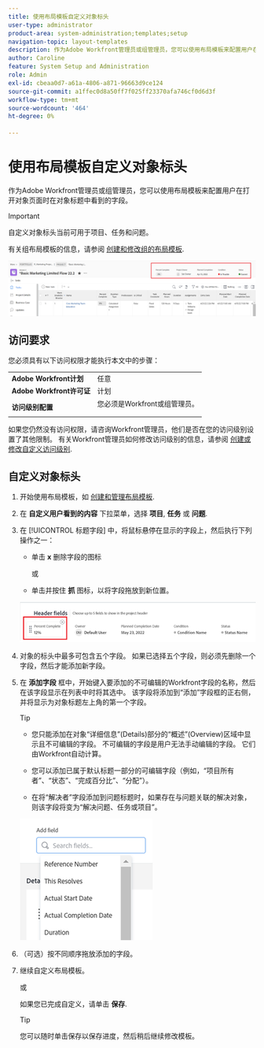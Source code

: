 ```yaml
---
title: 使用布局模板自定义对象标头
user-type: administrator
product-area: system-administration;templates;setup
navigation-topic: layout-templates
description: 作为Adobe Workfront管理员或组管理员，您可以使用布局模板来配置用户在打开对象页面时在对象标题中看到的字段。
author: Caroline
feature: System Setup and Administration
role: Admin
exl-id: cbeaa0d7-a61a-4806-a871-96663d9ce124
source-git-commit: a1ffec0d8a50ff7f025ff23370afa746cf0d6d3f
workflow-type: tm+mt
source-wordcount: '464'
ht-degree: 0%

---
```


# 使用布局模板自定义对象标头

作为Adobe Workfront管理员或组管理员，您可以使用布局模板来配置用户在打开对象页面时在对象标题中看到的字段。

>[!IMPORTANT]
>
>自定义对象标头当前可用于项目、任务和问题。


有关组布局模板的信息，请参阅 [创建和修改组的布局模板](../../manage-groups/work-with-group-objects/create-and-modify-a-groups-layout-templates.md).

![](assets/object-header-fields.png)

## 访问要求

您必须具有以下访问权限才能执行本文中的步骤：


<table>
  <tr>
   <td><strong>Adobe Workfront计划</strong>
   </td>
   <td>任意
   </td>
  </tr>
  <tr>
   <td><strong>Adobe Workfront许可证</strong>
   </td>
   <td>计划
   </td>
  </tr>
  <tr>
   <td><strong>访问级别配置</strong>
   </td>
   <td>您必须是Workfront或组管理员。
<p>
   </td>
  </tr>
</table>

如果您仍然没有访问权限，请咨询Workfront管理员，他们是否在您的访问级别设置了其他限制。 有关Workfront管理员如何修改访问级别的信息，请参阅 [创建或修改自定义访问级别](../../add-users/configure-and-grant-access/create-modify-access-levels.md).

## 自定义对象标头

1. 开始使用布局模板，如 [创建和管理布局模板](../../customize-workfront/use-layout-templates/create-and-manage-layout-templates.md).
1. 在 **自定义用户看到的内容** 下拉菜单，选择 **项目**, **任务** 或 **问题**.

   <!--when this will be possible for more than 3 objects, at production, make this more general: update the sentence above to say "select an object you want to customize in the Customize what users see drop-down menu). -->

1. 在 [!UICONTROL 标题字段] 中，将鼠标悬停在显示的字段上，然后执行下列操作之一：
   * 单击 **x** 删除字段的图标

      或

   * 单击并按住 **抓** 图标，以将字段拖放到新位置。

   <!--(NOTE: make sure the default names of these fields have not changed; otherwise, update screen shot)-->

   ![](assets/object-header-field-x-and-grab-icons-in-lt.png)

1. 对象的标头中最多可包含五个字段。
如果已选择五个字段，则必须先删除一个字段，然后才能添加新字段。
1. 在 **添加字段** 框中，开始键入要添加的不可编辑的Workfront字段的名称，然后在该字段显示在列表中时将其选中。 该字段将添加到“添加”字段框的正右侧，并将显示为对象标题左上角的第一个字段。

   >[!TIP]
   >
   >* 您只能添加在对象“详细信息”(Details)部分的“概述”(Overview)区域中显示且不可编辑的字段。 不可编辑的字段是用户无法手动编辑的字段。 它们由Workfront自动计算。
   >
   >* 您可以添加已属于默认标题一部分的可编辑字段（例如，“项目所有者”、“状态”、“完成百分比”、“分配”）。
   >
   >* 在将“解决者”字段添加到问题标题时，如果存在与问题关联的解决对象，则该字段将变为“解决问题、任务或项目”。



   ![](assets/add-field-to-header-in-lt-list.png)


1. （可选）按不同顺序拖放添加的字段。

1. 继续自定义布局模板。

   或

   如果您已完成自定义，请单击 **保存**.

   >[!TIP]
   >
   >您可以随时单击保存以保存进度，然后稍后继续修改模板。

